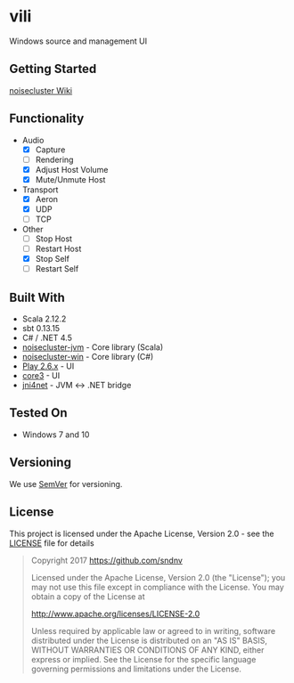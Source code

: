 # vili
Windows source and management UI

## Getting Started
[noisecluster Wiki](https://github.com/sndnv/noisecluster/wiki/Getting-Started)

## Functionality
- Audio
  - [x] Capture
  - [ ] Rendering
  - [x] Adjust Host Volume
  - [x] Mute/Unmute Host
- Transport
  - [x] Aeron
  - [x] UDP
  - [ ] TCP
- Other
  - [ ] Stop Host
  - [ ] Restart Host
  - [x] Stop Self
  - [ ] Restart Self

## Built With
- Scala 2.12.2
- sbt 0.13.15
- C# / .NET 4.5
- [noisecluster-jvm](https://github.com/sndnv/noisecluster/tree/master/noisecluster-jvm) - Core library (Scala) 
- [noisecluster-win](https://github.com/sndnv/noisecluster/tree/master/noisecluster-win) - Core library (C#)
- [Play 2.6.x](https://github.com/playframework/playframework) - UI
- [core3](https://github.com/Interel-Group/core3) - UI
- [jni4net](https://github.com/jni4net/jni4net) - JVM <-> .NET bridge

## Tested On
- Windows 7 and 10

## Versioning
We use [SemVer](http://semver.org/) for versioning.

## License
This project is licensed under the Apache License, Version 2.0 - see the [LICENSE](LICENSE) file for details

> Copyright 2017 https://github.com/sndnv
>
> Licensed under the Apache License, Version 2.0 (the "License");
> you may not use this file except in compliance with the License.
> You may obtain a copy of the License at
>
> http://www.apache.org/licenses/LICENSE-2.0
>
> Unless required by applicable law or agreed to in writing, software
> distributed under the License is distributed on an "AS IS" BASIS,
> WITHOUT WARRANTIES OR CONDITIONS OF ANY KIND, either express or implied.
> See the License for the specific language governing permissions and
> limitations under the License.